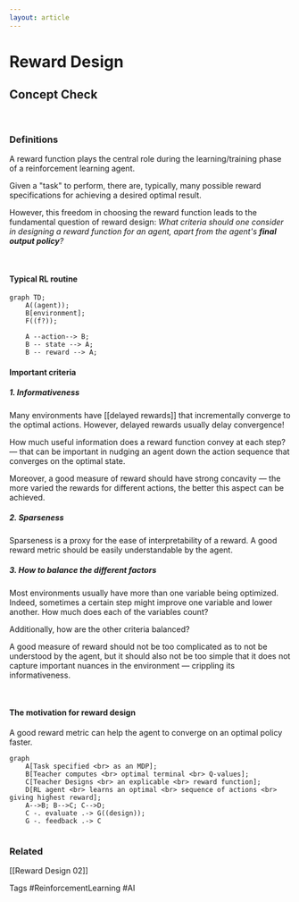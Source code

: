 ```yaml
---
layout: article
---
```


# Reward Design

## Concept Check
 
 &nbsp;
 
### Definitions

A reward function plays the central role during the 
learning/training phase of a reinforcement learning agent. 

Given a "task" to perform, there are, typically, many possible 
reward specifications for achieving a desired optimal result.

However, this freedom in choosing the reward function leads to
the fundamental question of reward design: _What criteria should one consider in designing a reward function for an agent, apart from the agent's **final output policy**?_

&nbsp;

#### Typical RL routine

```mermaid
graph TD;
	A((agent));
	B[environment];
	F((f?));
	
	A --action--> B;
	B -- state --> A;
	B -- reward --> A;
```

#### Important criteria

##### 1. Informativeness

Many environments have [[delayed rewards]] that incrementally converge to the optimal actions. However, delayed rewards usually delay convergence!

How much useful information does a reward function convey at each step? &mdash; that can be important in nudging an agent down the action sequence that converges on the optimal state.

Moreover, a good measure of reward should have strong concavity
&mdash; the more varied the rewards for different actions, the better this aspect can be achieved.

##### 2. Sparseness

Sparseness is a proxy for the ease of interpretability of a reward.
A good reward metric should be easily understandable by the agent.

##### 3. How to balance the different factors

Most environments usually have more than one variable being optimized.
Indeed, sometimes a certain step might improve one variable and lower another. How much does each of the variables count?

Additionally, how are the other criteria balanced? 

A good measure of reward should not be too complicated as to not be understood by the agent, but it should also not be too simple that it does not capture important nuances in the environment &mdash; crippling its informativeness.

&nbsp;

#### The motivation for reward design

A good reward metric can help the agent to converge on an optimal policy faster.

```mermaid
graph 
	A[Task specified <br> as an MDP];
	B[Teacher computes <br> optimal terminal <br> Q-values];
	C[Teacher Designs <br> an explicable <br> reward function];
	D[RL agent <br> learns an optimal <br> sequence of actions <br> giving highest reward];
	A-->B; B-->C; C-->D;
	C -. evaluate .-> G((design));
	G -. feedback .-> C
	
```

### Related
[[Reward Design 02]]

Tags
#ReinforcementLearning 
#AI
